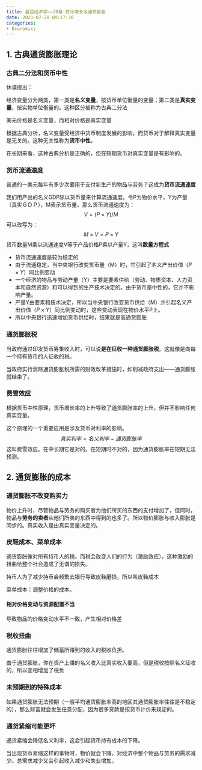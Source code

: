 ```yaml
---
title: 曼昆经济学——30章-货币增长与通货膨胀
date: 2021-07-28 09:17:30
categories:
- Economics
---
```

## 1. 古典通货膨胀理论

### 古典二分法和货币中性

休谟提出：

经济变量分为两类，第一类是**名义变量**，按货币单位衡量的变量；第二类是**真实变量**，按实物单位衡量的。这种区分被称为古典二分法

美元价格是名义变量，而相对价格是真实变量

根据古典分析，名义变量受经济中货币制度发展的影响，而货币对于解释真实变量是无关的。这种无关性称为**货币中性**。

在长期来看，这种古典分析是正确的，但在短期货币对真实变量是有影响的。

### 货币流通速度

普通的一美元每年有多少次要用于支付新生产的物品与劳务？这成为**货币流通速度**

我们用产出的名义GDP除以货币量来计算流通速度。令P为物价水平，Y为产量（真实ＧＤＰ），M表示货币量，那么货币流通速度为：
$$
V =(P\times Y)/M
$$
可以改写为：
$$
M\times V = P \times Y
$$
货币数量M乘以流通速度V等于产品价格P乘以产量Y，这叫**数量方程式**



- 货币流通速度是较为稳定的
- 由于流通稳定，当中央银行改变货币量（M）时，它引起了名义产出价值（$P\times Y$）同比例变动
- 一个经济的物品与劳动产量（Y）主要是要素供给（劳动、物质资本、人力资本和自然资源）和可以得到的生产技术决定的。由于货币是中性的，它并不影响产量。
- 产量Y由要素和技术决定，所以当中央银行改变货币供给（M）并引起名义产出价值（$P\times Y$）同比例变动时，这些变动表现在物价水平P上。
- 所以中央银行迅速增加货币供给时，结果就是高通货膨胀

### 通货膨胀税

当政府通过印发货币筹集收入时，可以说**是在征收一种通货膨胀税**。这就像是向每一个持有货币的人征收的税。

当政府实行消除通货膨胀税所需的财政改革措施时，如削减政府支出——通货膨胀就结束了。

### 费雪效应

根据货币中性原理，货币增长率的上升导致了通货膨胀率的上升，但并不影响任何真实变量。

这个原理的一个重要应用是涉及货币对利率的影响。
$$
真实利率=名义利率-通货膨胀率
$$
这叫费雪效应。在中长期它是对的。在短期时不对的，因为通货膨胀率在短期无法预测。

## 2. 通货膨胀的成本

### 通货膨胀不改变购买力

物价上升时，尽管物品与劳务的购买者为他们所买的东西的支付增加了，但同时，物品与**劳务的卖者**从他们所卖的东西中得到的也多了。所以物价膨胀与收入膨胀是同步的。真实收入是由真实变量决定的。

### 皮鞋成本、菜单成本

通货膨胀像对所有持币人的税。而税会改变人们的行为（激励效应），这种激励的扭曲给整个社会造成了无谓的损失。

持币人为了减少持币会频繁去银行导致皮鞋磨损，所以叫皮鞋成本

菜单成本：调整价格的成本。

#### 相对价格变动与资源配置不当

导致物品的价格变动水平不一致，产生相对价格差

### 税收扭曲

通货膨胀往往增加了储蓄所赚到的收入的税收负担。

由于通货膨胀，你在资产上赚的名义收入比真实收入要高，但是税收按照名义征收的，所以变相增加了税负

### 未预期到的特殊成本

如果通货膨胀无法预期（一般平均通货膨胀率高的地区其通货膨胀率往往是不稳定的），那么财富就会发生任意分配，因为很多贷款是按货币计价来规定的。

### 通货紧缩可能更坏

通货紧缩会降低名义利率，这会引起货币持有成本的下降。

当出现货币紧缩这样的事物时，物价就会下降，对经济中整个物品与劳务的需求减少。总需求减少又会引起收入减少和失业增加。